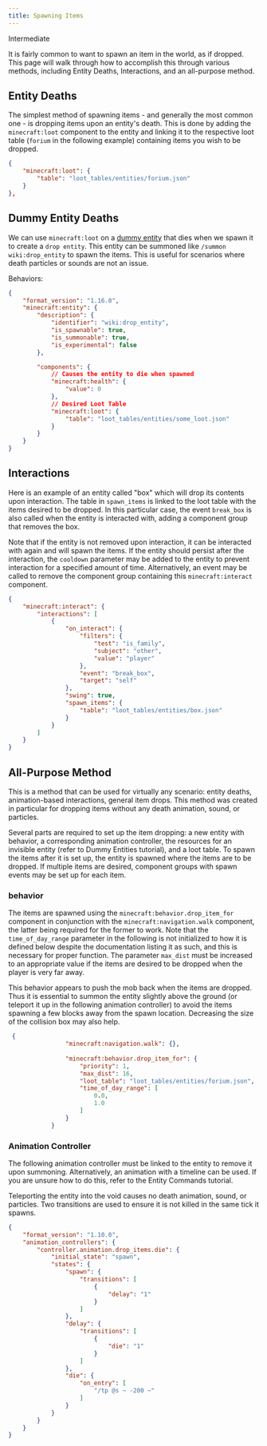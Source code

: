```yaml
---
title: Spawning Items
---
```


<Label color="yellow">Intermediate</Label>

It is fairly common to want to spawn an item in the world, as if dropped. This page will walk through how to accomplish this through various methods, including Entity Deaths, Interactions, and an all-purpose method.

## Entity Deaths

The simplest method of spawning items - and generally the most common one - is dropping items upon an entity's death. This is done by adding the `minecraft:loot` component to the entity and linking it to the respective loot table (`forium` in the following example) containing items you wish to be dropped.

<CodeHeader></CodeHeader>

```json
{
	"minecraft:loot": {
  		"table": "loot_tables/entities/forium.json"
	}
},
```

## Dummy Entity Deaths

We can use `minecraft:loot` on a [dummy entity](/entities/dummy-entities) that dies when we spawn it to create a `drop entity`. This entity can be summoned like `/summon wiki:drop_entity` to spawn the items. This is useful for scenarios where death particles or sounds are not an issue.

Behaviors:

<CodeHeader></CodeHeader>

```json
{
	"format_version": "1.16.0",
	"minecraft:entity": {
		"description": {
			"identifier": "wiki:drop_entity",
			"is_spawnable": true,
			"is_summonable": true,
			"is_experimental": false
		},

		"components": {
			// Causes the entity to die when spawned
			"minecraft:health": {
				"value": 0
			},
			// Desired Loot Table
			"minecraft:loot": {
				"table": "loot_tables/entities/some_loot.json"
			}
		}
	}
}
```

## Interactions

Here is an example of an entity called "box" which will drop its contents upon interaction. The table in `spawn_items` is linked to the loot table with the items desired to be dropped. In this particular case, the event `break_box` is also called when the entity is interacted with, adding a component group that removes the box.

Note that if the entity is not removed upon interaction, it can be interacted with again and will spawn the items. If the entity should persist after the interaction, the `cooldown` parameter may be added to the entity to prevent interaction for a specified amount of time. Alternatively, an event may be called to remove the component group containing this `minecraft:interact` component.

<CodeHeader></CodeHeader>

```json
{
    "minecraft:interact": {
        "interactions": [
            {
                "on_interact": {
                    "filters": {
                        "test": "is_family",
                        "subject": "other",
                        "value": "player"
                    },
                    "event": "break_box",
                    "target": "self"
                },
                "swing": true,
                "spawn_items": {
                    "table": "loot_tables/entities/box.json"
                }
            }
        ]
    }
}
```

## All-Purpose Method

This is a method that can be used for virtually any scenario: entity deaths, animation-based interactions, general item drops. This method was created in particular for dropping items without any death animation, sound, or particles.

Several parts are required to set up the item dropping: a new entity with behavior, a corresponding animation controller, the resources for an invisible entity (refer to Dummy Entities tutorial), and a loot table. To spawn the items after it is set up, the entity is spawned where the items are to be dropped. If multiple items are desired, component groups with spawn events may be set up for each item.

### behavior

The items are spawned using the `minecraft:behavior.drop_item_for` component in conjunction with the `minecraft:navigation.walk` component, the latter being required for the former to work. Note that the `time_of_day_range` parameter in the following is not initialized to how it is defined below despite the documentation listing it as such, and this is necessary for proper function. The parameter `max_dist` must be increased to an appropriate value if the items are desired to be dropped when the player is very far away.

This behavior appears to push the mob back when the items are dropped. Thus it is essential to summon the entity slightly above the ground (or teleport it up in the following animation controller) to avoid the items spawning a few blocks away from the spawn location. Decreasing the size of the collision box may also help.

<CodeHeader></CodeHeader>

```json
 {
                "minecraft:navigation.walk": {},
		
                "minecraft:behavior.drop_item_for": {
                    "priority": 1,
                    "max_dist": 16,
                    "loot_table": "loot_tables/entities/forium.json",
                    "time_of_day_range": [
                        0.0,
                        1.0
                    ]
                }
            }
```

### Animation Controller

The following animation controller must be linked to the entity to remove it upon summoning. Alternatively, an animation with a timeline can be used. If you are unsure how to do this, refer to the Entity Commands tutorial.

Teleporting the entity into the void causes no death animation, sound, or particles. Two transitions are used to ensure it is not killed in the same tick it spawns.

<CodeHeader></CodeHeader>

```json
{
    "format_version": "1.10.0",
    "animation_controllers": {
        "controller.animation.drop_items.die": {
            "initial_state": "spawn",
            "states": {
                "spawn": {
                    "transitions": [
                        {
                            "delay": "1"
                        }
                    ]
                },
                "delay": {
                    "transitions": [
                        {
                            "die": "1"
                        }
                    ]
                },
                "die": {
                    "on_entry": [
                        "/tp @s ~ -200 ~"
                    ]
                }
            }
        }
    }
}
```
